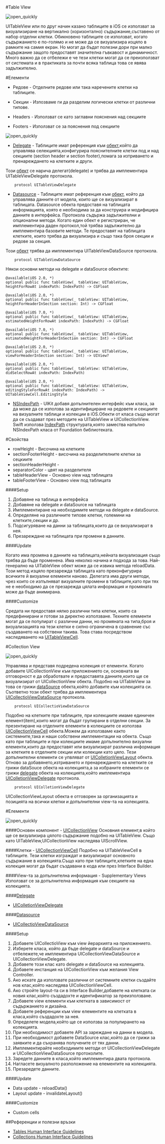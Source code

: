 #Table VIew

![open_quickly](assets/lecture3/simpleTableView.png)

UITableView или по друг начин казано таблиците в iOS се използват за визуализиране на вертикално (хоризонтално) съдържание,съставено от набор отделни клетки. Обикновено таблиците се използват, когато съдържанието е по-голямо и не може да се визуализира изцяло в рамките на самия екран. Но могат да бъдат полезни дори при малко съдържание защото предоставят значителна гъвкавост и динамичност.
Много важно да се отбележи е че тези клетки могат да се преизползват от системата и в практиката за почти всяка таблица това се явява задължително.

#Елементи

* Редове - Отделните редове или така наречените клетки на таблиците.

* Секции - Изпозваме ги да разделим логически клетки от различни типове.

* Headers - Използват се като заглавни пояснения над секциите

* Footers - Използват се за пояснения под секциите

![open_quickly](assets/lecture3/groupedTableView.jpeg)

* [Delegate][1] - Таблиците имат референция към [обект][3],който да управлява селекцията,конфигурира пояснителните клетки под и над секциите (section header и section footer),помага за изтриването и пренареждането на клетките и други.

Този [обект][3] се нарича делегат(delegate) и трябва да имплементира UITableViewDelegate протокола.

		protocol UITableViewDelegate  

* [Datasource][2] - Таблиците имат референция към [обект][4], който да управлява данните от модела, които ще се визуализират в таблицата. Datasource обекта предоставя на таблицата информацията, която е необходима за да конструира и модифицира данните в интерфейса.
Протокола съдържа задължителни и опционални методи. Когато един обект е регистриран, че имплементира даден протокол,той трябва задължително да имплементира базовите методи.
Те предоставят на таблицата клетките, които трябва да визуализира и също така броя секции и редове за секция.

Този [обект][4] трябва да имплементира UITableViewDataSource протокола.
		
		protocol UITableViewDataSource


Някои основни методи на delegate и dataSource обектите:
 
    @available(iOS 2.0, *)
    optional public func tableView(_ tableView: UITableView, heightForRowAt indexPath: IndexPath) -> CGFloat

    @available(iOS 2.0, *)
    optional public func tableView(_ tableView: UITableView, heightForHeaderInSection section: Int) -> CGFloat

    @available(iOS 7.0, *)
    optional public func tableView(_ tableView: UITableView, estimatedHeightForRowAt indexPath: IndexPath) -> CGFloat

    @available(iOS 7.0, *)
    optional public func tableView(_ tableView: UITableView, estimatedHeightForHeaderInSection section: Int) -> CGFloat

    @available(iOS 2.0, *)
    optional public func tableView(_ tableView: UITableView, viewForHeaderInSection section: Int) -> UIView?

    @available(iOS 2.0, *)
    optional public func tableView(_ tableView: UITableView, didSelectRowAt indexPath: IndexPath)

    @available(iOS 2.0, *)
    optional public func tableView(_ tableView: UITableView, editingStyleForRowAt indexPath: IndexPath) -> UITableViewCell.EditingStylе
    
* [NSIndexPath][5] - UIKit добавя допълнителен интерфейс към класа, за да може да се използва за идентифициране на редовете и секциите на визуалните таблици и колекции в iOS.Обекти от класа също могат да се създават през методите на UITableView и UICollectionView. Swift използва [IndexPath][7] структурата,която замества напълно NSIndexPath класа от Foundation библиотеката. 


#Свойства

* rowHeight - Височина на клетките
* sectionFooterHeight - височина на разделителните клетки за сецкиите 
* sectionHeaderHeight -
* separatorColor - цвят на разделителя
* tableHeaderView - Основно view над таблицата
* tableFooterView - Основно view под таблицата

####Setup

1. Добавяне на таблица в интерфейса
2. Добавяне на delegate и dataSource на таблицата
3. Имплементиране на необходимите методи на delegate и dataSource.
4. Определяне на различните типове клетки, големини на клетките,секции и др.
4. Подсигуряване на данни за таблицата,които да се визуализират в нея.
5. Презареждане на таблицата при промени в данните.



####Update

Когато има промяна в данните на таблицата,нейната визуализация също трябва да  бъде променена. Има няколко начина и подхода за това.
Най-генерално на UITableView обект може да се извика метода reloadData.
Този метод изцяло презарежда таблицата като преконфигурира всичките й визуални елементи наново.
Делегата има други методи, чрез които се изпълняват визуалните промени в таблиците,като при тях не е необходимо да се презарежда цялата информация и промяната може да бъде анимирана.

####Customize

Средата ни предоставя нялко различни типа клетки, които са предефинирани и готови за директно използване. Техните елементи могат да се популират с различни данни, но промяната на типа,броя и визуализацията на тези клетки е  силно ограничена в сравнение със създаването на собствени такива.
Това става посредством наследяването на [UITableViewCell][6].


#Collection View

![open_quickly](assets/lecture3/collectionView.png)

Управлява и представя подредена колекция от елементи.
Когато добавите UICollectionView към приложението си, основната ви отговорност е да обработвате и предоставята данните,които ще се визуализират от UICollectionView обекта.
Подобно на UITableView за това се грижи [dataSource][12] обекта,който добавите към колекцията си. Съответно този обект трябва да имплементира [UICollectioViewDataSource][10] протокола. 

		protocol UICollectioViewDataSource

Подобно на клетките при таблиците, при колекциите имаме единичен елемент(item),които могат да бъдат групирани в отделни секции.
За презентиране на отделните елементи в колекциите се използва [UICollectionViewCell][13] обекта.Можем да използваме както системните,така и наши собствени имплементации на обекта.
Също като при таблиците и при колекциите имаме допълнително визуални елементи,които да предоставят или визуализират различна информация за клетките в отделните секции или колекции като цяло.
Тези допълнителни елементи се упвляват от [UIColletionViewLayout][8] обекта.
Отново за добавянето,изтриването и пренареждането на клетките се грижи dataSouce обекта на колекцията,а за избраните елементи се грижи [delegate][11] обекта на колекцията,който имплементира [UIColletionViewDelegate][9] протокола.

		protocol UIColletionViewDelegate
		
UICollectionViewLayout обекта е отговорен за организацията и позицията на всички клетки и допълнителни view-та на колекцията.


#Елементи

![open_quickly](assets/lecture3/colletionViewFlow.png)


####Основен компонент - [UICollectionView][14]
Основния елемент,в който ще се визуализира цялото съдържание подобно на UITableView. Също като UITableView,UICollectionView наследява UIScrollView.


####Клетки - [UICollectionViewCell][13]
Подобно на UITableViewCell в таблиците. Тези клетки изграждат и визуализират основното съдържание в колекцията.Също като при таблиците,клетките на една колекция могат да бъдат създавани в кода или през Interface Builder.


####View-та за допълнителна информация - Supplementary Views 
Използват се за допълнителна информация към секциите на колекцията.



####[Delegate][11] 

* [UIColletionViewDelegate][9] 


####[Datasource][12]

* [UICollectioViewDataSource][10] 

####Setup

1. Добавете UICollectioView към view йерархията нa приложението.
2. Изберете класа, който да бъде delegate и dataSource и отбележете,че имплементира UICollectionViewDataSource и UICollectionViewDelegate.
3. Добавете този клас като delegate и dataSource на колекцията.
4. Добавете инстанция на UICollectionView към желания View Controller.
5. Ако искате да използвате различни от системните клетки създайте нов клас,който наследява UICollectionViewCell.
6. Ако стройте layout-та си в Interface Builder,добавете на клетката си новия клас,който създадохте и идентификатор за преизползване.
7. Добавете view елементи към клетката в зависимост от съдържанието и дизайна.
8. Добавете референции към view елементите на клетката в класа,който създадохте за нея.
9. Определете модела,който ще се използва за популирането на колекцията.
10. При необходимост добавете API за зареждане на данни в модела.
11. При необходимост добавете DataSource клас,който да се грижи за заявките и да съхранява получените от тях данни.
12. Имплементирайте необходимите методи от UICollectionViewDelegate и UICollectionViewDataSource протоколите.
13. Заредете данните в класа,който имплементира двата протокола.
14. Нагласете визуалното разположение на елементите на колекцията.
15. Презаредете данните.

####Update

* Data update - reloadData()
* Layout update - invalidateLayout()

####Customize

* Custom cells

##Референции и полезни връзки

* [Tables Human Interface Guidelines][20]
* [Collections Human Interface Guidelines][21] 



[1]: https://developer.apple.com/documentation/uikit/uitableviewdelegate
[2]: https://developer.apple.com/documentation/uikit/uitableviewdatasource
[3]: https://developer.apple.com/documentation/uikit/uitableview/1614894-delegate
[4]: https://developer.apple.com/documentation/uikit/uitableview/1614955-datasource
[5]: https://developer.apple.com/documentation/foundation/nsindexpath
[6]: https://developer.apple.com/documentation/uikit/uitableviewcell
[7]: https://developer.apple.com/documentation/foundation/indexpath
[8]: https://developer.apple.com/documentation/uikit/uicollectionviewlayout
[9]:  https://developer.apple.com/documentation/uikit/uicollectionviewdelegate
[10]:https://developer.apple.com/documentation/uikit/uicollectionviewdatasource
[11]: https://developer.apple.com/documentation/uikit/uicollectionview/1618033-delegate
[12]: https://developer.apple.com/documentation/uikit/uicollectionview/1618091-datasource
[13]: https://developer.apple.com/documentation/uikit/uicollectionviewcell
[14]: https://developer.apple.com/documentation/uikit/uicollectionview


[20]: https://developer.apple.com/design/human-interface-guidelines/ios/views/tables/
[21]: https://developer.apple.com/design/human-interface-guidelines/ios/views/collections/

